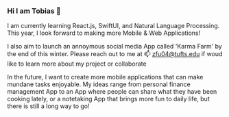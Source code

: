 ### Hi I am Tobias 👋

I am currently learning React.js, SwiftUI, and Natural Language Processing.
This year, I look forward to making more Mobile & Web Applications!

I also aim to launch an annoymous social media App called 'Karma Farm' by the end of this winter.
Please reach out to me at 📫 zfu04@tufts.edu if woud like to learn more about my project or collaborate

In the future, I want to create more mobile applications that can make mundane tasks enjoyable. My ideas range from personal finance management App to an App where people can share what they have been cooking lately, or a notetaking App that brings more fun to daily life, but there is still a long way to go! 
<!--
**realtobyfu/realtobyfu** is a ✨ _special_ ✨ repository because its `README.md` (this file) appears on your GitHub profile.

Here are some ideas to get you started:

- 🔭 I’m currently working on ...
- 🌱 I’m currently learning ...
- 👯 I’m looking to collaborate on ...
- 🤔 I’m looking for help with ...
- 💬 Ask me about ...
- 📫 How to reach me: ...
- 😄 Pronouns: ...
- ⚡ Fun fact: ...
-->
